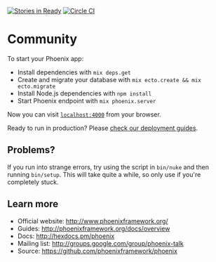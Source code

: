 [![Stories in Ready](https://badge.waffle.io/drapergeek/community.svg?label=ready&title=Ready)](http://waffle.io/drapergeek/community)
[![Circle CI](https://circleci.com/gh/drapergeek/community.svg?style=svg)](https://circleci.com/gh/drapergeek/community)
# Community

To start your Phoenix app:

  * Install dependencies with `mix deps.get`
  * Create and migrate your database with `mix ecto.create && mix ecto.migrate`
  * Install Node.js dependencies with `npm install`
  * Start Phoenix endpoint with `mix phoenix.server`

Now you can visit [`localhost:4000`](http://localhost:4000) from your browser.

Ready to run in production? Please [check our deployment guides](http://www.phoenixframework.org/docs/deployment).

## Problems?

If you run into strange errors, try using the script in `bin/nuke` and then
running `bin/setup`. This will take quite a while, so only use if you're
completely stuck.

## Learn more

  * Official website: http://www.phoenixframework.org/
  * Guides: http://phoenixframework.org/docs/overview
  * Docs: http://hexdocs.pm/phoenix
  * Mailing list: http://groups.google.com/group/phoenix-talk
  * Source: https://github.com/phoenixframework/phoenix
